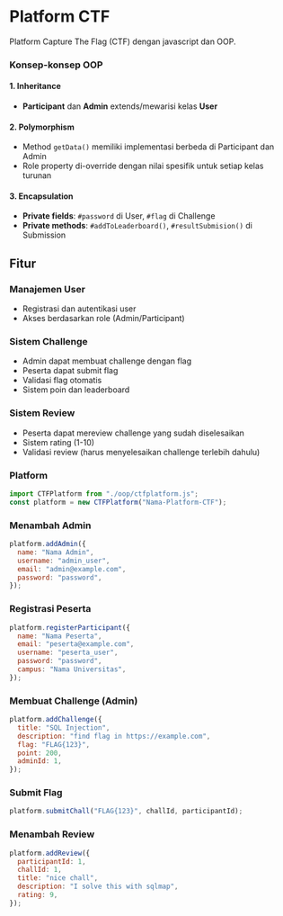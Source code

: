 # Platform CTF

Platform Capture The Flag (CTF) dengan javascript dan OOP.


### Konsep-konsep OOP 

#### 1. Inheritance 

- **Participant** dan **Admin** extends/mewarisi kelas **User**


#### 2. Polymorphism

- Method `getData()` memiliki implementasi berbeda di Participant dan Admin
- Role property di-override dengan nilai spesifik untuk setiap kelas turunan

#### 3. Encapsulation 

- **Private fields**: `#password` di User, `#flag` di Challenge
- **Private methods**: `#addToLeaderboard()`, `#resultSubmision()` di Submission


## Fitur

### Manajemen User

- Registrasi dan autentikasi user
- Akses berdasarkan role (Admin/Participant)

### Sistem Challenge

- Admin dapat membuat challenge dengan flag
- Peserta dapat submit flag
- Validasi flag otomatis
- Sistem poin dan leaderboard

### Sistem Review

- Peserta dapat mereview challenge yang sudah diselesaikan
- Sistem rating (1-10)
- Validasi review (harus menyelesaikan challenge terlebih dahulu)



### Platform

```javascript
import CTFPlatform from "./oop/ctfplatform.js";
const platform = new CTFPlatform("Nama-Platform-CTF");
```

### Menambah Admin

```javascript
platform.addAdmin({
  name: "Nama Admin",
  username: "admin_user",
  email: "admin@example.com",
  password: "password",
});
```

### Registrasi Peserta

```javascript
platform.registerParticipant({
  name: "Nama Peserta",
  email: "peserta@example.com",
  username: "peserta_user",
  password: "password",
  campus: "Nama Universitas",
});
```

### Membuat Challenge (Admin)

```javascript
platform.addChallenge({
  title: "SQL Injection",
  description: "find flag in https://example.com",
  flag: "FLAG{123}",
  point: 200,
  adminId: 1,
});
```

### Submit Flag

```javascript
platform.submitChall("FLAG{123}", challId, participantId);
```

### Menambah Review

```javascript
platform.addReview({
  participantId: 1,
  challId: 1,
  title: "nice chall",
  description: "I solve this with sqlmap",
  rating: 9,
});
```
